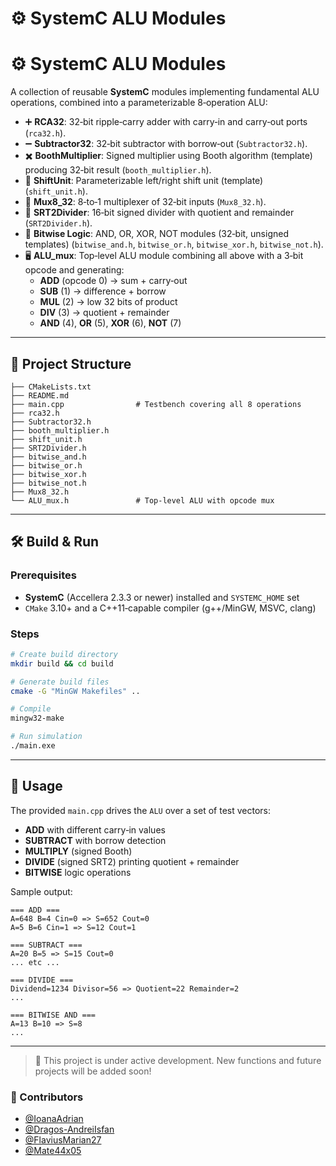 # ⚙️ SystemC ALU Modules

# ⚙️ SystemC ALU Modules

A collection of reusable **SystemC** modules implementing fundamental ALU operations, combined into a parameterizable 8‐operation ALU:

- ➕ **RCA32**: 32‐bit ripple‐carry adder with carry‐in and carry‐out ports (`rca32.h`).
- ➖ **Subtractor32**: 32‐bit subtractor with borrow‐out (`Subtractor32.h`).
- ✖️ **BoothMultiplier**: Signed multiplier using Booth algorithm (template) producing 32‐bit result (`booth_multiplier.h`).
- 🔢 **ShiftUnit**: Parameterizable left/right shift unit (template) (`shift_unit.h`).
- 🔀 **Mux8_32**: 8‐to‐1 multiplexer of 32‐bit inputs (`Mux8_32.h`).
- 🔁 **SRT2Divider**: 16‐bit signed divider with quotient and remainder (`SRT2Divider.h`).
- 🔡 **Bitwise Logic**: AND, OR, XOR, NOT modules (32‐bit, unsigned templates) (`bitwise_and.h`, `bitwise_or.h`, `bitwise_xor.h`, `bitwise_not.h`).
- 🖥️ **ALU_mux**: Top‐level ALU module combining all above with a 3‐bit opcode and generating:
  - **ADD** (opcode 0) → sum + carry‐out
  - **SUB** (1) → difference + borrow
  - **MUL** (2) → low 32 bits of product
  - **DIV** (3) → quotient + remainder
  - **AND** (4), **OR** (5), **XOR** (6), **NOT** (7)

---

## 📁 Project Structure

```
├── CMakeLists.txt
├── README.md
├── main.cpp                # Testbench covering all 8 operations
├── rca32.h
├── Subtractor32.h
├── booth_multiplier.h
├── shift_unit.h
├── SRT2Divider.h
├── bitwise_and.h
├── bitwise_or.h
├── bitwise_xor.h
├── bitwise_not.h
├── Mux8_32.h
└── ALU_mux.h               # Top‐level ALU with opcode mux
```

---

## 🛠️ Build & Run

### Prerequisites

- **SystemC** (Accellera 2.3.3 or newer) installed and `SYSTEMC_HOME` set
- `CMake` 3.10+ and a C++11‐capable compiler (g++/MinGW, MSVC, clang)

### Steps

```bash
# Create build directory
mkdir build && cd build

# Generate build files
cmake -G "MinGW Makefiles" ..

# Compile
mingw32-make

# Run simulation
./main.exe
```

---

## 🚀 Usage

The provided `main.cpp` drives the `ALU` over a set of test vectors:

- **ADD** with different carry‐in values
- **SUBTRACT** with borrow detection
- **MULTIPLY** (signed Booth)
- **DIVIDE** (signed SRT2) printing quotient + remainder
- **BITWISE** logic operations

Sample output:

```
=== ADD ===
A=648 B=4 Cin=0 => S=652 Cout=0
A=5 B=6 Cin=1 => S=12 Cout=1

=== SUBTRACT ===
A=20 B=5 => S=15 Cout=0
... etc ...

=== DIVIDE ===
Dividend=1234 Divisor=56 => Quotient=22 Remainder=2
...

=== BITWISE AND ===
A=13 B=10 => S=8
...
```

---

> 🚧 This project is under active development. New functions and future projects will be added soon!

### 👥 Contributors

- [@IoanaAdrian](https://github.com/IoanaAdrian)
- [@Dragos-AndreiIsfan](https://github.com/Dragos-AndreiIsfan)
- [@FlaviusMarian27](https://github.com/FlaviusMarian27)
- [@Mate44x05](https://github.com/Mate44x05)